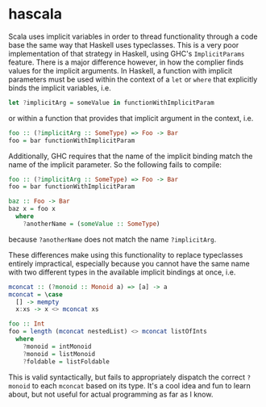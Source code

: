 # hascala
Scala uses implicit variables in order to thread functionality through a code base the same way that
Haskell uses typeclasses. This is a very poor implementation of that strategy in Haskell, using
GHC's `ImplicitParams` feature. There is a major difference however, in how the complier finds values
for the implicit arguments. In Haskell, a function with implicit parameters must be used within the
context of a `let` or `where` that explicitly binds the implicit variables, i.e.
```haskell
let ?implicitArg = someValue in functionWithImplicitParam
```
or within a function that provides that implicit argument in the context, i.e.
```haskell
foo :: (?implicitArg :: SomeType) => Foo -> Bar
foo = bar functionWithImplicitParam
```
Additionally, GHC requires that the name of the implicit binding match the name of the
implicit parameter. So the following fails to compile:
```haskell
foo :: (?implicitArg :: SomeType) => Foo -> Bar
foo = bar functionWithImplicitParam

baz :: Foo -> Bar
baz x = foo x
  where
    ?anotherName = (someValue :: SomeType)
```
because `?anotherName` does not match the name `?implicitArg`.

These differences make using this functionality to replace typeclasses entirely impractical,
especially because you cannot have the same name with two different types in the available implicit
bindings at once, i.e.
```haskell
mconcat :: (?monoid :: Monoid a) => [a] -> a
mconcat = \case
  [] -> mempty
  x:xs -> x <> mconcat xs

foo :: Int
foo = length (mconcat nestedList) <> mconcat listOfInts
  where
    ?monoid = intMonoid
    ?monoid = listMonoid
    ?foldable = listFoldable
```
This is valid syntactically, but fails to appropriately dispatch the correct `?monoid` to each
`mconcat` based on its type. It's a cool idea and fun to learn about, but not useful for actual
programming as far as I know.
